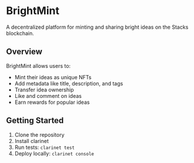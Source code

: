 # BrightMint

A decentralized platform for minting and sharing bright ideas on the Stacks blockchain.

## Overview
BrightMint allows users to:
- Mint their ideas as unique NFTs
- Add metadata like title, description, and tags
- Transfer idea ownership 
- Like and comment on ideas
- Earn rewards for popular ideas

## Getting Started
1. Clone the repository
2. Install clarinet
3. Run tests: `clarinet test`
4. Deploy locally: `clarinet console`